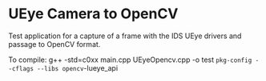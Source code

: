 # UEye Camera to OpenCV

Test application for a capture of a frame with the IDS UEye drivers and passage to OpenCV format.

To compile: g++ -std=c0xx main.cpp UEyeOpencv.cpp -o test `pkg-config --cflags --libs opencv`-lueye_api
